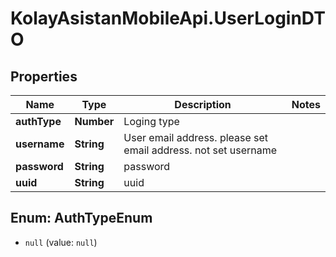 # KolayAsistanMobileApi.UserLoginDTO

## Properties

Name | Type | Description | Notes
------------ | ------------- | ------------- | -------------
**authType** | **Number** | Loging type | 
**username** | **String** | User email address. please set email address. not set username | 
**password** | **String** | password | 
**uuid** | **String** | uuid | 



## Enum: AuthTypeEnum


* `null` (value: `null`)




